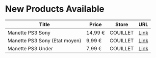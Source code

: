 # New Products Available

| Title | Price | Store | URL |
|---|---|---|---|
| Manette PS3 Sony | 14,99 € | COUILLET | [Link](https://www.cashconverters.be/fr/accessoires-jeux-video/834564-manette-ps3-sony.html) |
| Manette PS3 Sony (Etat moyen) | 9,99 € | COUILLET | [Link](https://www.cashconverters.be/fr/autres-sports/821899-accessoire-boxing-black.html) |
| Manette PS3 Under | 7,99 € | COUILLET | [Link](https://www.cashconverters.be/fr/petit-electromenager/831977-soup-maker-silver.html) |
